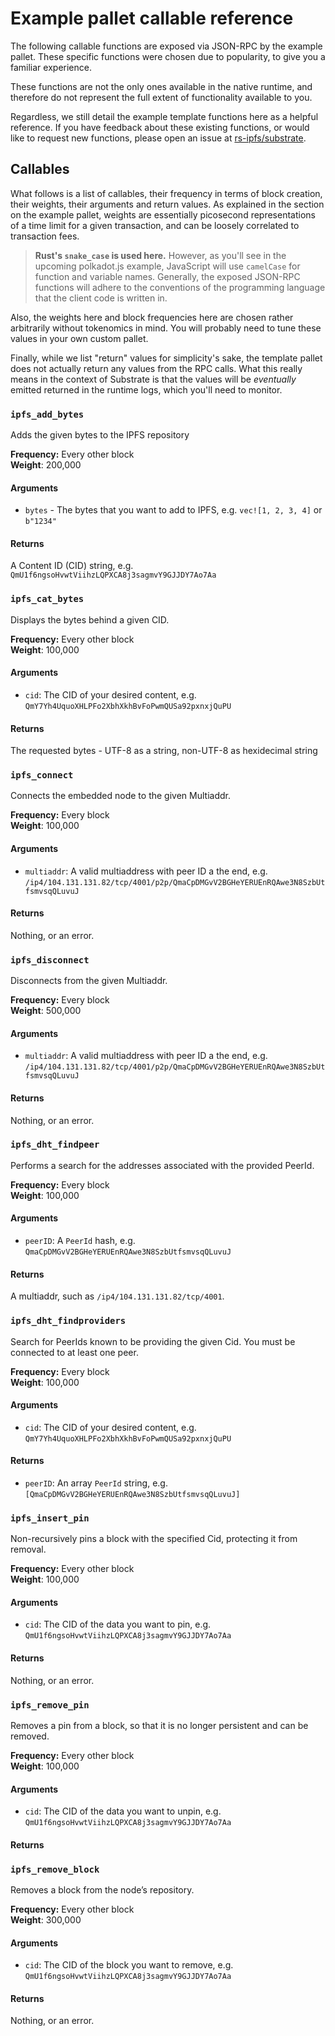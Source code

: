 # Example pallet callable reference

The following callable functions are exposed via JSON-RPC by the example pallet.
These specific functions were chosen due to popularity, to give you a familiar experience.

These functions are not the only ones available in the native runtime, and therefore
do not represent the full extent of functionality available to you.

Regardless, we still detail the example template functions here as a helpful reference. If you have
feedback about these existing functions, or would like to request new functions, please open an issue
at [rs-ipfs/substrate].

[rs-ipfs/substrate]: https://github.com/rs-ipfs/substrate

## Callables

What follows is a list of callables, their frequency in terms of block creation, their weights,
their arguments and return values. As explained in the section on the example pallet,
weights are essentially picosecond representations of a time limit for a given transaction,
and can be loosely correlated to transaction fees.

> **Rust's `snake_case` is used here.** However, as you'll see in the upcoming polkadot.js example,
JavaScript will use `camelCase` for function and variable names. Generally, the exposed JSON-RPC
functions will adhere to the conventions of the programming language that the client code is
written in.

Also, the weights here and block frequencies here are chosen rather arbitrarily without tokenomics
in mind. You will probably need to tune these values in your own custom pallet.

Finally, while we list "return" values for simplicity's sake, the template pallet does not actually
return any values from the RPC calls. What this really means in the context of Substrate is that the
values will be _eventually_ emitted returned in the runtime logs, which you'll need to monitor.

### `ipfs_add_bytes`

Adds the given bytes to the IPFS repository

**Frequency:** Every other block<br />
**Weight**: 200,000<br />

#### Arguments

- `bytes` - The bytes that you want to add to IPFS, e.g. `vec![1, 2, 3, 4]` or `b"1234"`

#### Returns

A Content ID (CID) string, e.g. `QmU1f6ngsoHvwtViihzLQPXCA8j3sagmvY9GJJDY7Ao7Aa`

### `ipfs_cat_bytes`

Displays the bytes behind a given CID.

**Frequency:** Every other block<br />
**Weight**: 100,000

#### Arguments

- `cid`: The CID of your desired content, e.g. `QmY7Yh4UquoXHLPFo2XbhXkhBvFoPwmQUSa92pxnxjQuPU`

#### Returns

The requested bytes - UTF-8 as a string, non-UTF-8 as hexidecimal string

### `ipfs_connect`

Connects the embedded node to the given Multiaddr.

**Frequency:** Every block<br />
**Weight**: 100,000

#### Arguments

- `multiaddr`: A valid multiaddress with peer ID a the end, e.g. `/ip4/104.131.131.82/tcp/4001/p2p/QmaCpDMGvV2BGHeYERUEnRQAwe3N8SzbUtfsmvsqQLuvuJ`

#### Returns

Nothing, or an error.

### `ipfs_disconnect`

Disconnects from the given Multiaddr.

**Frequency:** Every block<br />
**Weight**: 500,000

#### Arguments

- `multiaddr`: A valid multiaddress with peer ID a the end, e.g. `/ip4/104.131.131.82/tcp/4001/p2p/QmaCpDMGvV2BGHeYERUEnRQAwe3N8SzbUtfsmvsqQLuvuJ`

#### Returns

Nothing, or an error.

### `ipfs_dht_findpeer`

Performs a search for the addresses associated with the provided PeerId.

**Frequency:** Every block<br />
**Weight**: 100,000

#### Arguments

- `peerID`: A `PeerId` hash, e.g. `QmaCpDMGvV2BGHeYERUEnRQAwe3N8SzbUtfsmvsqQLuvuJ`

#### Returns

A multiaddr, such as `/ip4/104.131.131.82/tcp/4001`.

### `ipfs_dht_findproviders`

Search for PeerIds known to be providing the given Cid. You must be connected to at least one peer.

**Frequency:** Every block<br />
**Weight**: 100,000

#### Arguments

- `cid`: The CID of your desired content, e.g. `QmY7Yh4UquoXHLPFo2XbhXkhBvFoPwmQUSa92pxnxjQuPU`

#### Returns

- `peerID`: An array `PeerId` string, e.g. `[QmaCpDMGvV2BGHeYERUEnRQAwe3N8SzbUtfsmvsqQLuvuJ]`

### `ipfs_insert_pin`

Non-recursively pins a block with the specified Cid, protecting it from removal.

**Frequency:** Every other block<br />
**Weight**: 100,000

#### Arguments

- `cid`: The CID of the data you want to pin, e.g. `QmU1f6ngsoHvwtViihzLQPXCA8j3sagmvY9GJJDY7Ao7Aa`

#### Returns

Nothing, or an error.

### `ipfs_remove_pin`

Removes a pin from a block, so that it is no longer persistent and can be removed.

**Frequency:** Every other block<br />
**Weight**: 100,000

#### Arguments

- `cid`: The CID of the data you want to unpin, e.g. `QmU1f6ngsoHvwtViihzLQPXCA8j3sagmvY9GJJDY7Ao7Aa`

#### Returns

### `ipfs_remove_block`

Removes a block from the node’s repository.

**Frequency:** Every other block<br />
**Weight**: 300,000

#### Arguments

- `cid`: The CID of the block you want to remove, e.g. `QmU1f6ngsoHvwtViihzLQPXCA8j3sagmvY9GJJDY7Ao7Aa`

#### Returns

Nothing, or an error.
